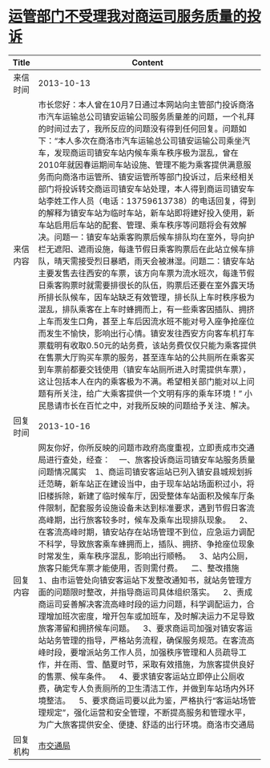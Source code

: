 # <a href="http://www.shangluo.gov.cn/zmhd/ldxxxx.jsp?urltype=leadermail.LeaderMailContentUrl&wbtreeid=1112&leadermailid=2080">运管部门不受理我对商运司服务质量的投诉</a>
|Title|Content|
|:---:|---|
|来信时间|2013-10-13|
|来信内容|市长您好：本人曾在10月7日通过本网站向主管部门投诉商洛市汽车运输总公司镇安运输公司服务质量差的问题，一个礼拜的时间过去了，我所反应的问题没有得到任何回复。问题如下：“本人多次在商洛市汽车运输总公司镇安运输公司乘坐汽车，发现商运司镇安车站内候车乘车秩序极为混乱，曾在2010年就因春运期间车站设施、管理不能为乘客提供满意服务而向商洛市运管所、镇安运管所等部门投诉过，后来经相关部门将投诉转交商运司镇安车站处理，本人得到商运司镇安车站李姓工作人员（电话：13759613738）的电话回复，得到的解释为镇安车站为临时车站，新车站即将建好投入使用，新车站启用后车站的配套、管理、乘车秩序等问题将会有效解决。问题一：镇安车站乘客购票后候车排队均在室外，导向护栏无遮阳、遮雨设施，每逢节假日乘客购票后在此站立候车排队，晴天需接受烈日暴晒，雨天会被淋湿。问题二：镇安车站主要发售去往西安的车票，该方向车票为流水班次，每逢节假日乘客购票时就需要排很长的队伍，购票后还要在室外露天场所排长队候车，因车站缺乏有效管理，排长队上车时秩序极为混乱，排队乘客在上车时蜂拥而上，有一些乘客因插队、拥挤上车而发生口角，甚至上车后因流水班不能对号入座争抢座位而发生不愉快，影响出行心情。镇安发往西安方向客车机打车票载明有收取0.50元的站务费，该站务费仅仅只能为乘客提供在售票大厅购买车票的服务，甚至连车站的公共厕所在乘客买到车票前都要交钱使用（镇安车站厕所进入时需提供车票），这让包括本人在内的乘客极为不满。希望相关部门能对以上问题有所关注，给广大乘客提供一个文明有序的乘车环境！” 小民恳请市长在百忙之中，对我所反映的问题给予关注、解决。|
|回复时间|2013-10-16|
|回复内容|网友你好，你所反映的问题市政府高度重视，立即责成市交通局进行查处，经查：    一、旅客投诉商运司镇安车站服务质量问题情况属实    1、商运司镇安客运站已列入镇安县城规划拆迁范畴，新车站正在建设当中，由于现车站站场面积过小，将旧楼拆除，新建了临时候车厅，因受整体车站面积及候车厅条件限制，配套服务设施设备未达到标准要求，遇到节假日客流高峰期，出行旅客较多时，候车及乘车出现排队现象。    2、在客流高峰时期，镇安站存在站场管理不到位，应急运力调配不科学，导致旅客乘车蜂拥而上，插队、拥挤、争抢座位现象时常发生，乘车秩序混乱，影响出行顺畅。    3、站内公厕，旅客只能凭车票才能使用，否则需付费。    二、整改措施    1、由市运管处向镇安客运站下发整改通知书，就站务管理方面的问题限时整改，并指导商运司具体组织落实。    2、责成商运司妥善解决客流高峰时段的运力问题，科学调配运力，合理增加班次密度，增开包车或加班车，及时解决运力不足导致旅客滞留和拥挤候车问题。    3、要求商运司加强对镇安客运站站务管理的指导，严格站务流程，确保服务规范。在客流高峰时段，要增派站务工作人员，加强秩序管理和人员疏导工作，并在雨、雪、酷夏时节，采取有效措施，为旅客提供良好的售票、候车条件。    4、要求镇安客运站立即停止公厕收费，确定专人负责厕所的卫生清洁工作，并做到车站场内外环境整洁。    5、要求商运司要以此为鉴，严格执行“客运站场管理规定”，强化运营和安全管理，不断提高服务和管理水平，为广大旅客提供安全、便捷、舒适的出行环境。商洛市交通局|
|回复机构|<a href="../../categories/agencies/市交通局.md">市交通局</a>|